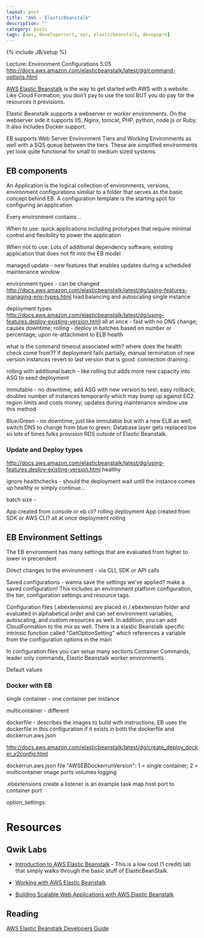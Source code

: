 ```yaml
---
layout: post
title: "AWS - ElasticBeanstalk"
description: ""
category: posts
tags: [aws, developercert, vpc, elasticbeanstalk, devopspro]
---
```

{% include JB/setup %}

Lecture: Environment Configurations 5:05
http://docs.aws.amazon.com/elasticbeanstalk/latest/dg/command-options.html



[AWS Elastic Beanstalk](https://aws.amazon.com/elasticbeanstalk/) is the way to get started with AWS with a website. Like Cloud Formation, you don't pay to use the tool BUT you do pay for the resources it provisions.

Elastic Beanstalk supports a webserver or worker environments. On the webserver side it supports IIS, Nginx, tomcat, PHP, python, node.js or Ruby. It also includes Docker support.

EB supports Web Server Environment Tiers and Working Environments as well with a SQS queue between the tiers. These are simplified environments yet look quite functional for small to medium sized systems.

## EB components

An Application is the logical collection of environments, versions, environment configurations similiar to a folder that serves as the basic concept behind EB. A configuration template is the starting spot for configuring an application.



Every environment contains ..

When to use:
  quick applications including prototypes that require minimal control and flexibility to power the application

When not to use:
  Lots of additional dependency software, existing application that does not fit into the EB model

managed update - new features that enables updates during a scheduled maintenance window

environment types - can be changed
http://docs.aws.amazon.com/elasticbeanstalk/latest/dg/using-features-managing-env-types.html
  load balancing and autoscaling
  single instance

deployment types
  http://docs.aws.amazon.com/elasticbeanstalk/latest/dg/using-features.deploy-existing-version.html
  all at once - fast with no DNS change; causes downtime; 
  rolling - deploy in batches based on number or percentage; upon re-attachment to ELB health

  what is the command timeout associated with? where does the health check come from??
  if deployment fails partially, manual termination of new version instances revert to last version that is good.
  connection draining..

  rolling with additional batch - like rolling but adds more new capacity into ASG to seed deployment
  
  immutable - no downtime; add ASG with new version to test; easy rollback; doubles number of instances temporarily which may bump up against EC2 region limits and costs money; updates during maintenance window use this method

  Blue/Green - no downtime; just like immutable but with a new ELB as well; switch DNS to change from blue to green; Database layer gets replaced too so lots of times folks provision RDS outside of Elastic Beanstalk.

### Update and Deploy types
http://docs.aws.amazon.com/elasticbeanstalk/latest/dg/using-features.deploy-existing-version.html
healthy

ignore healthchecks - should the deployment wait until the instance comes up healthy or simply continue...

batch size - 

App created from console or eb cli? rolling deployment
App created from SDK or AWS CLI? all at once deployment
rolling 

## EB Environment Settings

The EB environment has many settings that are evaluated from higher to lower in precendent 

Direct changes to the environment - via CLI, SDK or API calls

Saved configurations - wanna save the settings we've applied? make a saved configuration! This includes an environment platform configuration, the tier, configuration settings and resource tags.

Configuration files (.ebextensions) are placed in /.ebextension folder and evaluated in alphabetical order and can set environment variables, autoscaling, and custom resources as well. In addition, you can add CloudFormation to the mix as well. There is a elastic Beanstalk specific intrinsic function called "GetOptionSetting" which references a variable from the configuration options in the main

In configuration files you can setup many sections
  Container Commands, leader only commands, Elastic Beanstalk worker environments

Default values



### Docker with EB

single container - one container per instance

multicontainer - different 

dockerfile - describes the images to build with instructions; EB uses the dockerfile in this configuration if it exists in both the dockerfile and dockerrun.aws.json

http://docs.aws.amazon.com/elasticbeanstalk/latest/dg/create_deploy_docker_v2config.html

dockerrun.aws.json file 
"AWSEBDockerrunVersion": 1 = single container; 2 = multicontainer
image
ports
volumes
logging

.ebextensions
  create a listener is an example task
  map host port to container port

  option_settings:


# Resources

## Qwik Labs

* [Introduction to AWS Elastic Beanstalk](https://qwiklabs.com/focuses/2935) - This is a low cost (1 credit) lab that simply walks through the basic stuff of ElasticBeanStalk.

* [Working with AWS Elastic Beanstalk](https://qwiklabs.com/focuses/2559)

* [Building Scalable Web Applications with AWS Elastic Beanstalk](https://qwiklabs.com/focuses/2597)

## Reading
[AWS Elastic Beanstalk Developers Guide](http://docs.aws.amazon.com/elasticbeanstalk/latest/dg/Welcome.html)